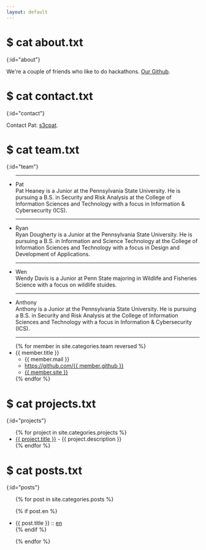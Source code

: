 ```yaml
---
layout: default
---
```


# $ cat about.txt
{:id="about"}

We're a couple of friends who like to do hackathons.  [Our Github](https://github.com/aquatints).

# $ cat contact.txt
{:id="contact"}

Contact Pat: [s3cpat](https://s3c.ninja).

# $ cat team.txt
{:id="team"}
<ul><hr>
	<li>Pat
	<br>
	Pat Heaney is a Junior at the Pennsylvania State University. He is pursuing a B.S. in Security and Risk Analysis at the College of Information Sciences and Technology with a focus in Information & Cybersecurity (ICS).
	<br>
	</li>
<hr>	
	<li>Ryan
	<br>
	Ryan Dougherty is a Junior at the Pennsylvania State University. He is pursuing a B.S. in Information and Science Technology at the College of Information Sciences and Technology with a focus in Design and Development of Applications.
	<br>
	</li>
<hr>
	<li>Wen
	<br>
	Wendy Davis is a Junior at Penn State majoring in Wildlife and Fisheries Science with a focus on wildlife stuides.
	<br>
	</li>
<hr>
	<li>Anthony
	<br>
	Anthony is a Junior at the Pennsylvania State University. He is pursuing a B.S. in Security and Risk Analysis at the College of Information Sciences and Technology with a focus in Information & Cybersecurity (ICS).
	<br>
<hr></ul>

<ul>
{% for member in site.categories.team reversed %}
<li id="{{ member.title }}">{{ member.title }}
<ul>
<li>{{ member.mail }}</li>
<li><a href="https://github.com/{{ member.github }}">https://github.com/{{ member.github }}</a></li>
<li><a href="{{ member.site }}">{{ member.site }}</a></li>
</ul>
</li>
{% endfor %}
</ul>

# $ cat projects.txt
{:id="projects"}

<ul>
{% for project in site.categories.projects %}
<li><a href="{{ project.link }}">{{ project.title }}</a> - {{ project.description }}</li>
{% endfor %}
</ul>

# $ cat posts.txt
{:id="posts"}

<ul>
{% for post in site.categories.posts %}

{% if post.en %}
<li>{{ post.title }} :: <a href="{{ post.url }}" title="{{ post.description }}">en</a></li>
{% endif %}

{% endfor %}
</ul>

